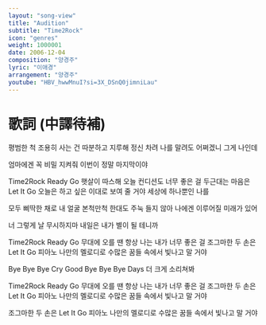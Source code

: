 ```yaml
---
layout: "song-view"
title: "Audition"
subtitle: "Time2Rock"
icon: "genres"
weight: 1000001
date: 2006-12-04
composition: "양경주"
lyric: "이애경"
arrangement: "양경주"
youtube: "HBV_hwwMnuI?si=3X_DSnQ0jimniLau"
---
```


# 歌詞 (中譯待補)

평범한 척 조용히
사는 건 따분하고 지루해
정신 차려 나를 말려도
어쩌겠니 그게 나인데

엄마에겐 꼭 비밀 지켜줘
이번이 정말 마지막이야

Time2Rock Ready Go 햇살이 따스해
오늘 컨디션도 너무 좋은 걸 두근대는 마음은
Let It Go 오늘은 하고 싶은 이대로
보여 줄 거야 세상에 하나뿐인 나를

모두 삐딱한 채로
내 얼굴 본척만척 한대도
주눅 들지 않아 나에겐
이루어질 미래가 있어

너 그렇게 날 무시하지마
내일은 내가 별이 될 테니까

Time2Rock Ready Go 무대에 오를 땐
항상 나는 내가 너무 좋은 걸 조그마한 두 손은
Let It Go 피아노 나만의 멜로디로
수많은 꿈들 속에서 빛나고 말 거야

Bye Bye Bye Cry
Good Bye Bye Bye Days
더 크게 소리쳐봐

Time2Rock Ready Go 무대에 오를 땐
항상 나는 내가 너무 좋은 걸 조그마한 두 손은
Let It Go 피아노 나만의 멜로디로
수많은 꿈들 속에서 빛나고 말 거야

조그마한 두 손은
Let It Go 피아노 나만의 멜로디로
수많은 꿈들 속에서 빛나고 말 거야
